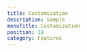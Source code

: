 ```yaml
---
title: Customization
description: Sample
menuTitle: Customization
position: 18
category: Features
---
```

